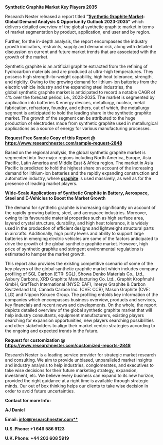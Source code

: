 ﻿**Synthetic Graphite Market Key Players 2035**

Research Nester released a report titled **“[Synthetic Graphite Market](https://www.researchnester.com/reports/synthetic-graphite-market/2848): Global Demand Analysis & Opportunity Outlook 2023-2035”** which delivers detailed overview of the global synthetic graphite market in terms of market segmentation by product, application, end user and by region.

Further, for the in-depth analysis, the report encompasses the industry growth indicators, restraints, supply and demand risk, along with detailed discussion on current and future market trends that are associated with the growth of the market.

Synthetic graphite is an artificial graphite extracted from the refining of hydrocarbon materials and are produced at ultra-high temperatures. They possess high strength-to-weight capability, high heat tolerance, strength, and rigidity. Owing to the growing demand for lithium-ion batteries from the electric vehicle industry and the expanding steel industries, the global synthetic graphite market is anticipated to record a notable CAGR of 4% over the forecast period, i.e., 2023-2035. The market is segmented by application into batteries & energy devices, metallurgy, nuclear, metal fabrication, refractory, foundry, and others, out of which, the metallurgy segment is anticipated to hold the leading share in the synthetic graphite market. The growth of the segment can be attributed to the huge production of electrodes made from synthetic graphite used in metallurgical applications as a source of energy for various manufacturing processes.

**Request Free Sample Copy of this Report @ <https://www.researchnester.com/sample-request-2848>** 

Based on the regional analysis, the global synthetic graphite market is segmented into five major regions including North America, Europe, Asia Pacific, Latin America and Middle East & Africa region. The market in Asia Pacific is predicted to hold the highest share on account of the increasing demand for lithium-ion batteries and the rapidly expanding construction and automotive industry, where [**graphite**](https://www.researchnester.com/reports/graphite-market-global-market-size-demand-analysis-opportunity-outlook-2023/181) is used massively, as well as for the presence of leading market players.

**Wide-Scale Applications of Synthetic Graphite in Battery, Aerospace, Steel and E-Vehicles to Boost the Market Growth**

The demand for synthetic graphite is increasing significantly on account of the rapidly growing battery, steel, and aerospace industries. Moreover, owing to its favourable material properties such as high surface area, layered crystal structure, durability, and high heat tolerance, it is widely used in the production of efficient designs and lightweight structural parts in aircrafts. Additionally, high purity levels and ability to support large batteries in emerging electric vehicles are some of the factors anticipated to drive the growth of the global synthetic graphite market. However, high price of synthetic graphite and stringent environmental regulations is estimated to hamper the market growth.

This report also provides the existing competitive scenario of some of the key players of the global synthetic graphite market which includes company profiling of SGL Carbon (ETR: SGL), Showa Denko Materials Co., Ltd., Asbury Carbons, XRD Graphite Manufacturing Co. Ltd., Graphit Kropfmuhl GmbH, GrafTech International (NYSE: EAF), Imerys Graphite & Carbon Switzerland Ltd, Canada Carbon Inc. (CVE: CCB), Mason Graphite (CVE: LLG) and Nippon Kokuen Group. The profiling enfolds key information of the companies which encompasses business overview, products and services, key financials and recent news and developments. On the whole, the report depicts detailed overview of the global synthetic graphite market that will help industry consultants, equipment manufacturers, existing players searching for expansion opportunities, new players searching possibilities and other stakeholders to align their market centric strategies according to the ongoing and expected trends in the future.

**Request for customization @ <https://www.researchnester.com/customized-reports-2848>** 

Research Nester is a leading service provider for strategic market research and consulting. We aim to provide unbiased, unparalleled market insights and industry analysis to help industries, conglomerates, and executives to take wise decisions for their future marketing strategy, expansion, investment, etc. We believe every business can expand to its new horizon, provided the right guidance at a right time is available through strategic minds. Our out of box thinking helps our clients to take wise decision in order to avoid future uncertainties.

**Contact for more Info:**

**AJ Daniel**

**Email: [info@researchnester.com**](mailto:info@researchnester.com)**

**U.S. Phone: +1 646 586 9123** 

**U.K. Phone: +44 203 608 5919**

